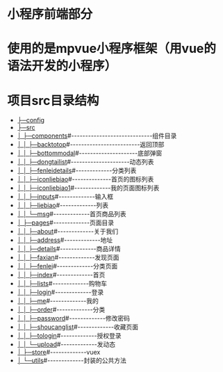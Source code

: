 # 小程序前端部分
# 使用的是mpvue小程序框架（用vue的语法开发的小程序）

# 项目src目录结构
- [├─config](#├─config)      
- [├─src](#├─src)
- [│  ├─components](#│--├─components)#-----------------------------组件目录
- [│  │  ├─backtotop](#│--│--├─backtotop)#-------------------------返回顶部
- [│  │  ├─bottommodal](#│--│--├─bottommodal)#---------------------底部弹窗
- [│  │  ├─dongtailist](#│--│--├─dongtailist)#---------------------动态列表
- [│  │  ├─fenleidetails](#│--│--├─fenleidetails)#-------------分类列表
- [│  │  ├─iconliebiao](#│--│--├─iconliebiao)#--------------首页的图标列表
- [│  │  ├─iconliebiao1](#│--│--├─iconliebiao1)#-------------我的页面图标列表
- [│  │  ├─inputs](#│--│--├─inputs)#-------------输入框
- [│  │  ├─liebiao](#│--│--├─liebiao)#-------------列表
- [│  │  └─msg](#│--│--└─msg)#-------------首页商品列表
- [│  ├─pages](#│--├─pages)#-------------页面目录
- [│  │  ├─about](#│--│--├─about)#-------------关于我们
- [│  │  ├─address](#│--│--├─address)#-------------地址
- [│  │  ├─details](#│--│--├─details)#-------------商品详情
- [│  │  ├─faxian](#│--│--├─faxian)#-------------发现页面
- [│  │  ├─fenlei](#│--│--├─fenlei)#-------------分类页面
- [│  │  ├─index](#│--│--├─index)#-------------首页
- [│  │  ├─lists](#│--│--├─lists)#-------------购物车
- [│  │  ├─login](#│--│--├─login)#-------------登录
- [│  │  ├─me](#│--│--├─me)#-------------我的
- [│  │  ├─order](#│--│--├─order)#-------------分类
- [│  │  ├─password](#│--│--├─password)#-------------修改密码
- [│  │  ├─shoucanglist](#│--│--├─shoucanglist)#-------------收藏页面
- [│  │  ├─tologin](#│--│--├─tologin)#-------------授权登录
- [│  │  └─upload](#│--│--└─upload)#-------------发动态
- [│  ├─store](#│--├─store)#-------------vuex
- [│  └─utils](#│--└─utils)#-------------封装的公共方法

